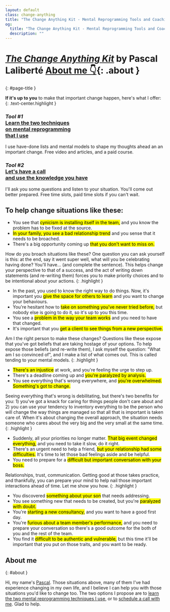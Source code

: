 ```yaml
---
layout: default
class: change-anything
title: "The Change Anything Kit - Mental Reprogramming Tools and Coaching Call"
og:
  title: "The Change Anything Kit - Mental Reprogramming Tools and Coaching Call"
  description: ""
---
```


# [<em><span class="the-kit">The</span> <span class="name">Change Anything</span> <span class="the-kit">Kit</span></em>](/change-anything/) <span class="tagline">by Pascal Laliberté [About me 👇](#about){: .about }</span>
{: #page-title }

[learn]: ./learn/
[coaching]: ./coaching/

**If it's up to you** to make that important change happen, here's what I offer:
{: .text-center.highlight }

<div class="clearfix margin-top kit-options" markdown="1">
<div class="left" markdown="1">

### <em class="kit-option-label">Tool #1</em><br> [**Learn the two techniques**<br> on mental reprogramming<br> that I use][learn]

I use have-done lists and mental models to shape my thoughts ahead an an important change. Free video and articles, and a paid course.

</div>

<div class="right" markdown="1">

### <em class="kit-option-label">Tool #2</em><br> [**Let's have a call**<br> and use the knowledge you have][coaching]

I'll ask you some questions and listen to your situation. You'll come out better prepared. Free time slots, paid time slots if you can't wait.

</div>

</div>

## To help change situations like these:

<div class="examples" markdown="1">

* You see that <mark>cynicism is installing itself in the team,</mark> and you know the problem has to be fixed at the source.
* <mark>In your family, you see a bad relationship trend</mark> and you sense that it needs to be broached.
* There's a big opportunity coming up <mark>that you don't want to miss on.</mark>

How do you broach situations like these? One question you can ask yourself is this: at the end, say it went super well, what will you be celebrating having done? You'll have... (and complete the sentence). This helps change your perspective to that of a success, and the act of writing down statements (and re-writing them) forces you to make priority choices and to be intentional about your actions.
{: .highlight }

* In the past, you used to know the right way to do things. Now, it's important you <mark>give the space for others to learn</mark> and you want to change your behaviours.
* You're hesitant how to <mark>take on something you've never tried before,</mark> but nobody else is going to do it, so it's up to you this time.
* You see a <mark>problem in the way your team works</mark> and you need to have that changed.
* It's important that you <mark>get a client to see things from a new perspective.</mark>

Am I the right person to make these changes? Questions like these expose that you've got beliefs that are taking hostage of your options. To help expose those beliefs (and re-write them), I ask myself the question: "What am I so convinced of", and I make a list of what comes out. This is called tending to your mental models.
{: .highlight }

* <mark>There's an injustice</mark> at work, and you're feeling the urge to step up.
* There's a deadline coming up and <mark>you're paralyzed by analysis.</mark>
* You see everything that's wrong everywhere, and <mark>you're overwhelmed. Something's got to change.</mark>

Seeing everything that's wrong is debilitating, but there's two benefits for you: 1) you've got a knack for caring for things people don't care about and 2) you can use your tendency to inventory everything to be the person who will change the way things are managed so that all that is important is taken care of. When it's about changing the overall approach, the situation needs someone who cares about the very big and the very small at the same time.
{: .highlight }

* Suddenly, all your priorities no longer matter. <mark>That big event changed everything,</mark> and you need to take it slow, do it right.
* There's an urgent need to help a friend, <mark>but your relationship had some difficulties.</mark> It's time to let those bad feelings aside and be helpful.
* You need to prepare for a <mark>difficult but important conversation with your boss.</mark>

Relationships, trust, communication. Getting good at those takes practice, and thankfully, you can prepare your mind to help nail those important interactions ahead of time. Let me show you how.
{: .highlight }

* You discovered <mark>something about your son</mark> that needs addressing.
* You see something new that needs to be created, but you're <mark>paralyzed with doubt.</mark>
* You're <mark>starting a new consultancy,</mark> and you want to have a good first day.
* You're <mark>furious about a team member's performance,</mark> and you need to prepare your conversation so there's a good outcome for the both of you and the rest of the team.
* You find it <mark>difficult to be authentic and vulnerable,</mark> but this time it'll be important that you put on those traits, and you want to be ready.

</div>

## About me
{: #about }

Hi, my name's [Pascal](/). Those situations above, many of them I've had experience changing in my own life, and I believe I can help you with those situations you'd like to change too. The two options I propose are to [learn the two mental reprogramming techniques I use][learn], or to [schedule a call with me][coaching]. Glad to help.
